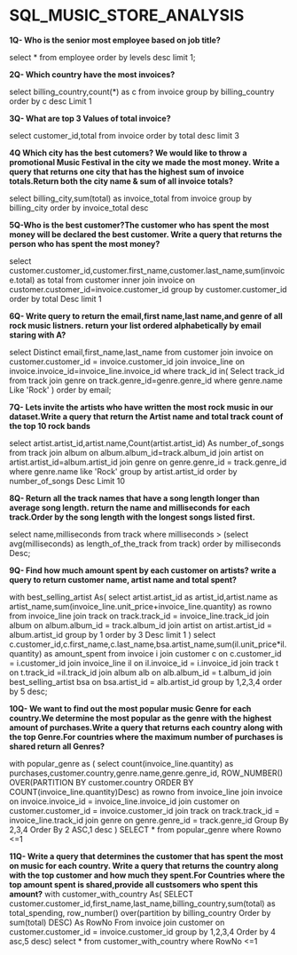 # SQL_MUSIC_STORE_ANALYSIS
__1Q- Who is the senior most employee based on job title?__

select * from employee order by levels desc limit 1;
   
__2Q- Which country have the most invoices?__

  select billing_country,count(*) as c 
  from invoice 
  group by billing_country 
  order by c desc
  Limit 1

__3Q- What are top 3 Values of total invoice?__
	
select customer_id,total from invoice 
order by total desc 
limit 3

__4Q Which city has the best cutomers? We would like to throw a promotional Music Festival in the city 
   we made the most money. Write a query  that returns one city that has the highest sum of invoice 
   totals.Return both the city name & sum of all invoice totals?__

select billing_city,sum(total) as invoice_total 
from invoice
group by billing_city
order by invoice_total desc

__5Q-Who is the best customer?The customer who has spent the most money will be declared the best customer.
   Write a query that returns the person who has spent the most money?__

select customer.customer_id,customer.first_name,customer.last_name,sum(invoice.total) as total
from customer 
inner join invoice on customer.customer_id=invoice.customer_id 
group by customer.customer_id
order by total Desc
limit 1


__6Q- Write query to return the email,first name,last name,and genre of all rock music listners.
	return your list ordered alphabetically by email staring with A?__

select Distinct email,first_name,last_name
from customer
join invoice on customer.customer_id = invoice.customer_id
join invoice_line on invoice.invoice_id=invoice_line.invoice_id
where track_id in(
	Select track_id from track
	join genre on track.genre_id=genre.genre_id
	where genre.name Like 'Rock'
)
order by email;	

__7Q- Lets invite the artists who have written the most rock music in our dataset.Write a query that 
	return the Artist name and total track count of the top 10 rock bands__

select artist.artist_id,artist.name,Count(artist.artist_id) As number_of_songs
from track
join album on album.album_id=track.album_id
join artist on artist.artist_id=album.artist_id
join genre on genre.genre_id = track.genre_id
where genre.name like 'Rock'
group by artist.artist_id
order by number_of_songs Desc
Limit 10

__8Q- Return all the track names that have a song length longer than average song length.
	return the name and milliseconds for each track.Order by the song length with the 
    longest songs listed first.__
	
select name,milliseconds
from track
where milliseconds > (select avg(milliseconds) as length_of_the_track
	from track)
order by milliseconds Desc;

__9Q- Find how much amount spent by each customer on artists? write a query to return customer name,
    artist name and total spent?__

with best_selling_artist As(
	select artist.artist_id as artist_id,artist.name as artist_name,sum(invoice_line.unit_price+invoice_line.quantity) as rowno
	from invoice_line
	join track on track.track_id = invoice_line.track_id
	join album on album.album_id = track.album_id
	join artist on artist.artist_id = album.artist_id
	group by 1
	order by 3 Desc
	limit 1
)
select c.customer_id,c.first_name,c.last_name,bsa.artist_name,sum(il.unit_price*il.quantity) as amount_spent
from invoice i
join customer c on c.customer_id = i.customer_id
join invoice_line il on il.invoice_id = i.invoice_id
join track t on t.track_id =il.track_id
join album alb on alb.album_id = t.album_id
join best_selling_artist bsa on bsa.artist_id = alb.artist_id
group by 1,2,3,4
order by 5 desc;
	
__10Q- We want to find out the most popular music Genre for each country.We determine the most popular
     as the genre with the highest amount of purchases.Write a query that returns each country along
     with the top Genre.For countries where the maximum number of purchases is shared return all Genres?__

with popular_genre as
(
	select count(invoice_line.quantity) as purchases,customer.country,genre.name,genre.genre_id,
	ROW_NUMBER() OVER(PARTITION BY customer.country ORDER BY COUNT(invoice_line.quantity)Desc) as rowno
	from invoice_line
	join invoice on invoice.invoice_id = invoice_line.invoice_id
	join customer on customer.customer_id = invoice.customer_id
	join track on track.track_id = invoice_line.track_id
	join genre on genre.genre_id = track.genre_id
	Group By 2,3,4
	Order By 2 ASC,1 desc
)
SELECT * from popular_genre where Rowno <=1

__11Q- Write a query that determines the customer that has spent the most on music for each country.
	 Write a query that returns the country along with the top customer and how much they spent.For
     Countries where the top amount spent is shared,provide all custsomers who spent this amount?__
with customer_with_country As(
	SELECT customer.customer_id,first_name,last_name,billing_country,sum(total) as total_spending,
	row_number() over(partition by billing_country Order by sum(total) DESC) As RowNo
	   From invoice
	   join customer on customer.customer_id = invoice.customer_id
	   group by 1,2,3,4
	   Order by 4 asc,5 desc)
select * from customer_with_country where RowNo <=1







